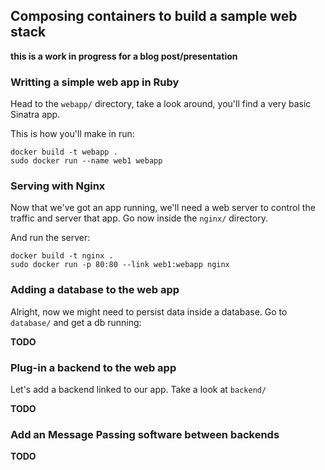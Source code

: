 ## Composing containers to build a sample web stack

__this is a work in progress for a blog post/presentation__

### Writting a simple web app in Ruby

Head to the `webapp/` directory, take a look around, you'll find a very basic Sinatra app.

This is how you'll make in run:
```
docker build -t webapp .
sudo docker run --name web1 webapp
```

### Serving with Nginx

Now that we've got an app running, we'll need a web server to control the traffic and server that app. Go now inside the `nginx/` directory.

And run the server:
```
docker build -t nginx .
sudo docker run -p 80:80 --link web1:webapp nginx
```


### Adding a database to the web app

Alright, now we might need to persist data inside a database. Go to `database/` and get a db running:

__TODO__

### Plug-in a backend to the web app

Let's add a backend linked to our app. Take a look at `backend/`

__TODO__

### Add an Message Passing software between backends

__TODO__

